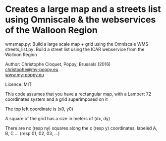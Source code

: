 # Creates a large map and a streets list using Omniscale & the webservices of the Walloon Region

wmsmap.py: Build a large scale map + grid using the Omniscale WMS
streets_list.py: Build a street list using the ICAR webservice from the Walloon Region 
                                                                       
Author:  Christophe Cloquet, Poppy, Brussels (2016)                   
         christophe@my-poppy.eu                                       
         www.my-poppy.eu                                              
                                                                       
Licence: MIT                                                          

This code assumes that you have a rectangular map, with a Lambert 72 coordinates system
and a grid superimposed on it

The top left coordinate is (x0, y0)

A square of the grid has a size in meters of (dx, dy)

There are nx (resp ny) squares along the x (resp y) coordinates, labeled A, B, C ... (resp 01, 02, 03, ...)

